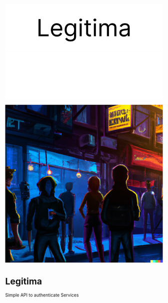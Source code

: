 
![Logo](/assets/dark.png#gh-dark-mode-only)
![Logo](/assets/light.png#gh-light-mode-only)

![image](assets/legitima.png)

# Legitima

Simple API to authenticate Services
